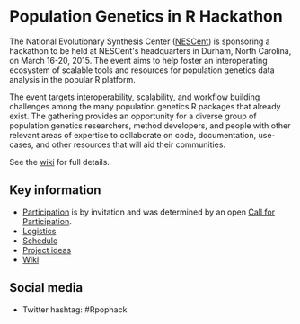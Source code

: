 # Population Genetics in R Hackathon

The National Evolutionary Synthesis Center ([NESCent]) is sponsoring a hackathon to be held at NESCent's headquarters in Durham, North Carolina, on March 16-20, 2015. The event aims to help foster an interoperating ecosystem of scalable tools and resources for population genetics data analysis in the popular R platform. 

The event targets interoperability, scalability, and workflow building challenges among the many population genetics R packages that already exist. The gathering provides an opportunity for a diverse group of population genetics researchers, method developers, and people with other relevant areas of expertise to collaborate on code, documentation, use-cases, and other resources that will aid their communities.

See the [wiki] for full details.

## Key information

* [Participation] is by invitation and was determined by an open [Call for Participation].
* [Logistics]
* [Schedule]
* [Project ideas]
* [Wiki](https://github.com/NESCent/r-popgen-hackathon/wiki)

## Social media

* Twitter hashtag: #Rpophack

[NESCent]: http://nescent.org
[Participation]: https://github.com/NESCent/r-popgen-hackathon/wiki/Participants
[Call for Participation]: http://goo.gl/pL62Jd
[Wiki]: https://github.com/NESCent/r-popgen-hackathon/wiki
[Logistics]: https://github.com/NESCent/r-popgen-hackathon/wiki/Logistics
[Schedule]: https://github.com/NESCent/r-popgen-hackathon/wiki/Schedule
[Project ideas]: https://github.com/NESCent/r-popgen-hackathon/labels/project%20idea
